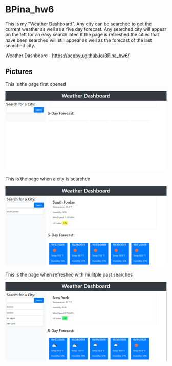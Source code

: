 # BPina_hw6
This is my "Weather Dashboard". Any city can be searched to get the current weather as well as a five day forecast. Any searched city will appear on the left for an easy search later. If the page is refreshed the cities that have been searched will still appear as well as the forecast of the last searched city.

Weather Dashboard - https://bcpbyu.github.io/BPina_hw6/

## Pictures

This is the page first opened

![Capture 1](./Assets/firstOpen.png)

This is the page when a city is searched

![Capture 2](./Assets/citySearch.png)

This is the page when refreshed with mulitple past searches

![Capture 3](./Assets/multiSearch.png)